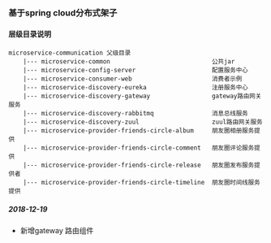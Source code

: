 ### 基于spring cloud分布式架子
#### 层级目录说明
    microservice-communication 父级目录
        |--- microservice-common	                        公共jar
        |--- microservice-config-server	                    配置服务中心
        |--- microservice-consumer-web	                    消费者示例
        |--- microservice-discovery-eureka	                注册服务中心
        |--- microservice-discovery-gateway	                gateway路由网关服务
        |--- microservice-discovery-rabbitmq                消息总线服务
        |--- microservice-discovery-zuul	                zuul路由网关服务
        |--- microservice-provider-friends-circle-album	    朋友圈相册服务提供
        |--- microservice-provider-friends-circle-comment	朋友圈评论服务提供
        |--- microservice-provider-friends-circle-release	朋友圈发布服务提供者
        |--- microservice-provider-friends-circle-timeline	朋友圈时间线服务提供
        
##### 2018-12-19
- 新增gateway 路由组件
